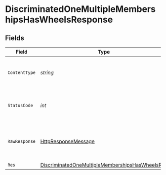 # DiscriminatedOneMultipleMembershipsHasWheelsResponse


## Fields

| Field                                                                                                                         | Type                                                                                                                          | Required                                                                                                                      | Description                                                                                                                   |
| ----------------------------------------------------------------------------------------------------------------------------- | ----------------------------------------------------------------------------------------------------------------------------- | ----------------------------------------------------------------------------------------------------------------------------- | ----------------------------------------------------------------------------------------------------------------------------- |
| `ContentType`                                                                                                                 | *string*                                                                                                                      | :heavy_check_mark:                                                                                                            | HTTP response content type for this operation                                                                                 |
| `StatusCode`                                                                                                                  | *int*                                                                                                                         | :heavy_check_mark:                                                                                                            | HTTP response status code for this operation                                                                                  |
| `RawResponse`                                                                                                                 | [HttpResponseMessage](https://learn.microsoft.com/en-us/dotnet/api/system.net.http.httpresponsemessage?view=net-5.0)          | :heavy_check_mark:                                                                                                            | Raw HTTP response; suitable for custom response parsing                                                                       |
| `Res`                                                                                                                         | [DiscriminatedOneMultipleMembershipsHasWheelsRes](../../Models/Operations/DiscriminatedOneMultipleMembershipsHasWheelsRes.md) | :heavy_minus_sign:                                                                                                            | OK                                                                                                                            |